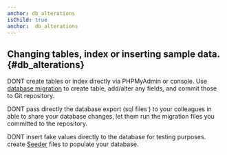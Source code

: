 ```yaml
---
anchor: db_alterations
isChild: true
anchor:  db_alterations
---
```


## Changing tables, index or inserting sample data. {#db_alterations}

DONT create tables or index directly via PHPMyAdmin or console. Use [database migration](https://laravel.com/docs/5.2/migrations#writing-migrations) to create table, add/alter any fields, and commit those to Git repository. 

DONT pass directly the database export (sql files ) to your colleagues in able to share your database changes, let them run the migration files you committed to the repository.

DONT insert fake values directly to the database for testing purposes. create [Seeder](https://laravel.com/docs/5.2/seeding) files to populate your database.
